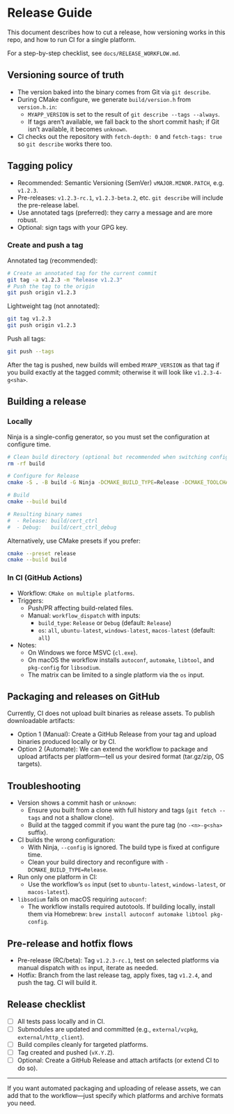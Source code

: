 # Release Guide

This document describes how to cut a release, how versioning works in this repo, and how to run CI for a single platform.

For a step-by-step checklist, see `docs/RELEASE_WORKFLOW.md`.

## Versioning source of truth

- The version baked into the binary comes from Git via `git describe`.
- During CMake configure, we generate `build/version.h` from `version.h.in`:
  - `MYAPP_VERSION` is set to the result of `git describe --tags --always`.
  - If tags aren’t available, we fall back to the short commit hash; if Git isn’t available, it becomes `unknown`.
- CI checks out the repository with `fetch-depth: 0` and `fetch-tags: true` so `git describe` works there too.

## Tagging policy

- Recommended: Semantic Versioning (SemVer) `vMAJOR.MINOR.PATCH`, e.g. `v1.2.3`.
- Pre-releases: `v1.2.3-rc.1`, `v1.2.3-beta.2`, etc. `git describe` will include the pre-release label.
- Use annotated tags (preferred): they carry a message and are more robust.
- Optional: sign tags with your GPG key.

### Create and push a tag

Annotated tag (recommended):

```bash
# Create an annotated tag for the current commit
git tag -a v1.2.3 -m "Release v1.2.3"
# Push the tag to the origin
git push origin v1.2.3
```

Lightweight tag (not annotated):

```bash
git tag v1.2.3
git push origin v1.2.3
```

Push all tags:

```bash
git push --tags
```

After the tag is pushed, new builds will embed `MYAPP_VERSION` as that tag if you build exactly at the tagged commit; otherwise it will look like `v1.2.3-4-g<sha>`.

## Building a release

### Locally

Ninja is a single-config generator, so you must set the configuration at configure time.

```bash
# Clean build directory (optional but recommended when switching configs)
rm -rf build

# Configure for Release
cmake -S . -B build -G Ninja -DCMAKE_BUILD_TYPE=Release -DCMAKE_TOOLCHAIN_FILE="$(pwd)/external/vcpkg/scripts/buildsystems/vcpkg.cmake"

# Build
cmake --build build

# Resulting binary names
#  - Release: build/cert_ctrl
#  - Debug:   build/cert_ctrl_debug
```

Alternatively, use CMake presets if you prefer:

```bash
cmake --preset release
cmake --build build
```

### In CI (GitHub Actions)

- Workflow: `CMake on multiple platforms`.
- Triggers:
  - Push/PR affecting build-related files.
  - Manual: `workflow_dispatch` with inputs:
    - `build_type`: `Release` or `Debug` (default: `Release`)
    - `os`: `all`, `ubuntu-latest`, `windows-latest`, `macos-latest` (default: `all`)
- Notes:
  - On Windows we force MSVC (`cl.exe`).
  - On macOS the workflow installs `autoconf`, `automake`, `libtool`, and `pkg-config` for `libsodium`.
  - The matrix can be limited to a single platform via the `os` input.

## Packaging and releases on GitHub

Currently, CI does not upload built binaries as release assets. To publish downloadable artifacts:

- Option 1 (Manual): Create a GitHub Release from your tag and upload binaries produced locally or by CI.
- Option 2 (Automate): We can extend the workflow to package and upload artifacts per platform—tell us your desired format (tar.gz/zip, OS targets).

## Troubleshooting

- Version shows a commit hash or `unknown`:
  - Ensure you built from a clone with full history and tags (`git fetch --tags` and not a shallow clone).
  - Build at the tagged commit if you want the pure tag (no `-<n>-g<sha>` suffix).
- CI builds the wrong configuration:
  - With Ninja, `--config` is ignored. The build type is fixed at configure time.
  - Clean your build directory and reconfigure with `-DCMAKE_BUILD_TYPE=Release`.
- Run only one platform in CI:
  - Use the workflow’s `os` input (set to `ubuntu-latest`, `windows-latest`, or `macos-latest`).
- `libsodium` fails on macOS requiring `autoconf`:
  - The workflow installs required autotools. If building locally, install them via Homebrew: `brew install autoconf automake libtool pkg-config`.

## Pre-release and hotfix flows

- Pre-release (RC/beta): Tag `v1.2.3-rc.1`, test on selected platforms via manual dispatch with `os` input, iterate as needed.
- Hotfix: Branch from the last release tag, apply fixes, tag `v1.2.4`, and push the tag. CI will build it.

## Release checklist

- [ ] All tests pass locally and in CI.
- [ ] Submodules are updated and committed (e.g., `external/vcpkg`, `external/http_client`).
- [ ] Build compiles cleanly for targeted platforms.
- [ ] Tag created and pushed (`vX.Y.Z`).
- [ ] Optional: Create a GitHub Release and attach artifacts (or extend CI to do so).

---

If you want automated packaging and uploading of release assets, we can add that to the workflow—just specify which platforms and archive formats you need.
